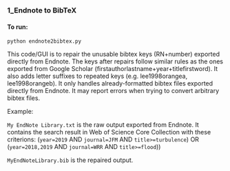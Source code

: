 ### 1_Endnote to BibTeX

#### To run:

```
python endnote2bibtex.py
```

This code/GUI is to repair the unusable bibtex keys (RN+number) exported directly from Endnote. The keys after repairs follow similar rules as the ones exported from Google Scholar (firstauthorlastname+year+titlefirstword). It also adds letter suffixes to repeated keys (e.g. lee1998orangea, lee1998orangeb). It only handles already-formatted bibtex files exported directly from Endnote. It may report errors when trying to convert arbitrary bibtex files.

Example:

`My EndNote Library.txt` is the raw output exported from Endnote. It contains the search result in Web of Science Core Collection with these criterions: (`year=2019` AND `journal=JFM` AND `title>=turbulence`) OR (`year=2018,2019` AND `journal=WRR` AND `title>=flood`))

`MyEndNoteLibrary.bib` is the repaired output.

